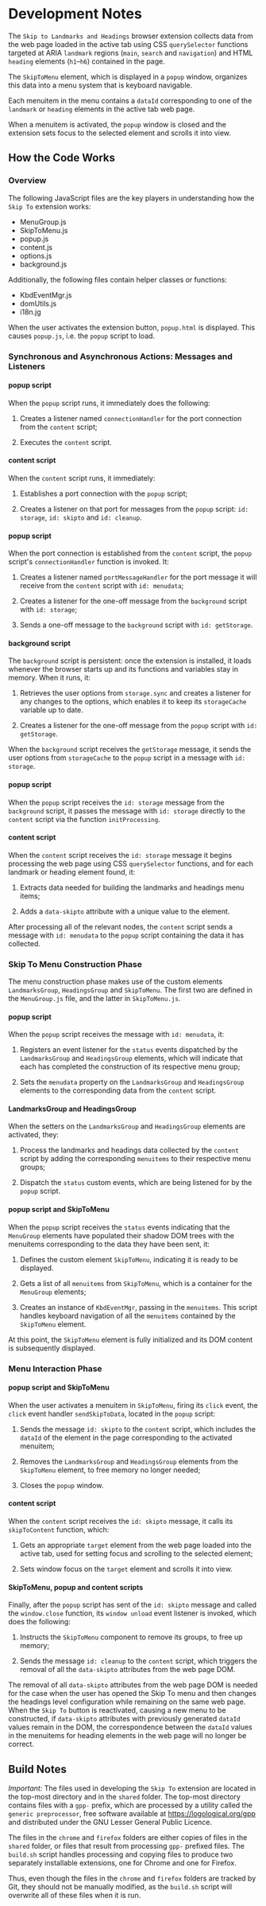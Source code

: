 # Development Notes

The `Skip to Landmarks and Headings` browser extension collects data from the
web page loaded in the active tab using CSS `querySelector` functions targeted
at ARIA `landmark` regions (`main`, `search` and `navigation`) and HTML
`heading` elements (`h1`–`h6`) contained in the page.

The `SkipToMenu` element, which is displayed in a `popup` window, organizes
this data into a menu system that is keyboard navigable.

Each menuitem in the menu contains a `dataId` corresponding to one of the
`landmark` or `heading` elements in the active tab web page.

When a menuitem is activated, the `popup` window is closed and the extension
sets focus to the selected element and scrolls it into view.

## How the Code Works

### Overview

The following JavaScript files are the key players in understanding how the
`Skip To` extension works:

* MenuGroup.js
* SkipToMenu.js
* popup.js
* content.js
* options.js
* background.js

Additionally, the following files contain helper classes or functions:

* KbdEventMgr.js
* domUtils.js
* i18n.jg

When the user activates the extension button, `popup.html` is displayed.
This causes `popup.js`, i.e. the `popup` script to load.

### Synchronous and Asynchronous Actions: Messages and Listeners

#### popup script

When the `popup` script runs, it immediately does the following:

1. Creates a listener named `connectionHandler` for the port connection
   from the `content` script;

1. Executes the `content` script.

#### content script

When the `content` script runs, it immediately:

1. Establishes a port connection with the `popup` script;

1. Creates a listener on that port for messages from the `popup` script:
   `id: storage`, `id: skipto` and `id: cleanup`.

#### popup script

When the port connection is established from the `content` script, the `popup`
script's `connectionHandler` function is invoked. It:

1. Creates a listener named `portMessageHandler` for the port message it will
   receive from the `content` script with `id: menudata`;

1. Creates a listener for the one-off message from the `background` script
   with `id: storage`;

1. Sends a one-off message to the `background` script with `id: getStorage`.

#### background script

The `background` script is persistent: once the extension is installed, it
loads whenever the browser starts up and its functions and variables stay in
memory. When it runs, it:

1. Retrieves the user options from `storage.sync` and creates a listener
   for any changes to the options, which enables it to keep its `storageCache`
   variable up to date.

1. Creates a listener for the one-off message from the `popup` script with
   `id: getStorage`.

When the `background` script receives the `getStorage` message, it sends the
user options from `storageCache` to the `popup` script in a message with
`id: storage`.

#### popup script

When the `popup` script receives the `id: storage` message from the
`background` script, it passes the message with `id: storage` directly to the
`content` script via the function `initProcessing`.

#### content script

When the `content` script receives the `id: storage` message it begins
processing the web page using CSS `querySelector` functions, and for each
landmark or heading element found, it:

1. Extracts data needed for building the landmarks and headings menu items;

1. Adds a `data-skipto` attribute with a unique value to the element.

After processing all of the relevant nodes, the `content` script sends a
message with `id: menudata` to the `popup` script containing the data it has
collected.

### Skip To Menu Construction Phase

The menu construction phase makes use of the custom elements `LandmarksGroup`,
`HeadingsGroup` and `SkipToMenu`. The first two are defined in the
`MenuGroup.js` file, and the latter in `SkipToMenu.js`.

#### popup script

When the `popup` script receives the message with `id: menudata`, it:

1. Registers an event listener for the `status` events dispatched by the
   `LandmarksGroup` and `HeadingsGroup` elements, which will indicate that
   each has completed the construction of its respective menu group;

1. Sets the `menudata` property on the `LandmarksGroup` and `HeadingsGroup`
   elements to the corresponding data from the `content` script.

#### LandmarksGroup and HeadingsGroup

When the setters on the `LandmarksGroup` and `HeadingsGroup` elements are
activated, they:

1. Process the landmarks and headings data collected by the `content` script
   by adding the corresponding `menuitems` to their respective menu groups;

1. Dispatch the `status` custom events, which are being listened for by the
  `popup` script.

#### popup script and SkipToMenu

When the `popup` script receives the `status` events indicating that the
`MenuGroup` elements have populated their shadow DOM trees with the menuitems
corresponding to the data they have been sent, it:

1. Defines the custom element `SkipToMenu`, indicating it is ready to be
   displayed.

1. Gets a list of all `menuitems` from `SkipToMenu`, which is a container
   for the `MenuGroup` elements;

1. Creates an instance of `KbdEventMgr`, passing in the `menuitems`. This
   script handles keyboard navigation of all the `menuitems` contained by
   the `SkipToMenu` element.

At this point, the `SkipToMenu` element is fully initialized and its DOM
content is subsequently displayed.

### Menu Interaction Phase

#### popup script and SkipToMenu

When the user activates a menuitem in `SkipToMenu`, firing its `click` event,
the `click` event handler `sendSkipToData`, located in the `popup` script:

1. Sends the message `id: skipto` to the `content` script, which includes the
  `dataId` of the element in the page corresponding to the activated menuitem;

1. Removes the `LandmarksGroup` and `HeadingsGroup` elements from the
   `SkipToMenu` element, to free memory no longer needed;

1. Closes the `popup` window.

#### content script

When the `content` script receives the `id: skipto` message, it calls its
`skipToContent` function, which:

1. Gets an appropriate `target` element from the web page loaded into the
   active tab, used for setting focus and scrolling to the selected element;

1. Sets window focus on the `target` element and scrolls it into view.

#### SkipToMenu, popup and content scripts

Finally, after the `popup` script has sent of the `id: skipto` message and
called the `window.close` function, its `window unload` event listener is
invoked, which does the following:

1. Instructs the `SkipToMenu` component to remove its groups, to free up
   memory;

1. Sends the message `id: cleanup` to the `content` script, which triggers
   the removal of all the `data-skipto` attributes from the web page DOM.

The removal of all `data-skipto` attributes from the web page DOM is needed
for the case when the user has opened the Skip To menu and then changes the
headings level configuration while remaining on the same web page. When the
`Skip To` button is reactivated, causing a new menu to be constructed, if
`data-skipto` attributes with previously generated `dataId` values remain in
the DOM, the correspondence between the `dataId` values in the menuitems
for heading elements in the web page will no longer be correct.

## Build Notes

_Important:_ The files used in developing the `Skip To` extension are located
in the top-most directory and in the `shared` folder. The top-most directory
contains files with a `gpp-` prefix, which are processed by a utility called
the `generic preprocessor`, free software available at
https://logological.org/gpp and distributed under the  GNU Lesser General
Public Licence.

The files in the `chrome` and `firefox` folders are either copies of files in
the `shared` folder, or files that result from processing `gpp-` prefixed
files. The `build.sh` script handles processing and copying files to produce
two separately installable extensions, one for Chrome and one for Firefox.

Thus, even though the files in the `chrome` and `firefox` folders are tracked
by Git, they should not be manually modified, as the `build.sh` script will
overwrite all of these files when it is run.
